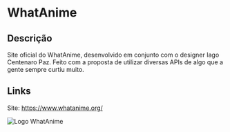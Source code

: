 # WhatAnime

## Descrição 

Site oficial do WhatAnime, desenvolvido em conjunto com o designer Iago Centenaro Paz. Feito com a proposta de utilizar diversas APIs de algo que a gente sempre curtiu muito. 

## Links 

Site: https://www.whatanime.org/

![Logo WhatAnime](https://github.com/giovanifranz/WhatAnime/blob/main/src/assets/LogoWhatAnime.png)
